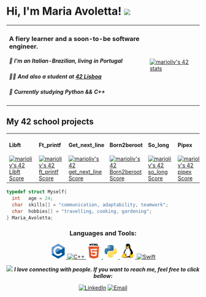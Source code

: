 <h1 align="left"> Hi, I'm Maria Avoletta! <img src="https://media.giphy.com/media/v1.Y2lkPTc5MGI3NjExeGo5cm9iNWF0MXl1MHoyczJmOHBsMWx3Y3VyNGo1NGsyNjhmaHZ5diZlcD12MV9pbnRlcm5hbF9naWZfYnlfaWQmY3Q9cw/5aYfJYohCSeYgtVlUj/giphy.gif" width="80"></h1> 
<table style="width:100%">
  <tr>
    <td>
      <h3> A fiery learner and a soon-to-be software engineer.</h3>
      <h5> 📍 I'm an Italian-Brazilian, living in Portugal </h5>
      <h5><em>👩‍💻 And also a student at <a href="https://www.42lisboa.com/">42 Lisboa</a></em>
      <h5> 🌱 Currently studying Python && C++ </h5> 
    </td>
    <td>
       <a href="https://github.com/JaeSeoKim/badge42"><img src="https://badge42.vercel.app/api/v2/clk58svso000608jzft7x4s6y/stats?cursusId=21&coalitionId=289" alt="marioliv's 42 stats" /></a>
    </td>
</table>

<h2 align="left">My 42 school projects</h2>

<table style="width:100%">
  <tr>
    <td>
      <h4 align="left">Libft</h4>
      <a href="https://github.com/JaeSeoKim/badge42">
        <img src="https://badge42.vercel.app/api/v2/clk58svso000608jzft7x4s6y/project/3072381" alt="marioliv's 42 Libft Score" /></a>
    </td>
    <td>
      <h4 align="left">Ft_printf</h4>
      <a href="https://github.com/JaeSeoKim/badge42">
        <img src="https://badge42.vercel.app/api/v2/clk58svso000608jzft7x4s6y/project/3080514" alt="marioliv's 42 ft_printf Score" /></a>
    </td>
    <td>
      <h4 align="left">Get_next_line</h4>
        <a href="https://github.com/JaeSeoKim/badge42">
          <img src="https://badge42.vercel.app/api/v2/clk58svso000608jzft7x4s6y/project/3081266" alt="marioliv's 42 get_next_line Score" /></a>
    </td>
    <td>
      <h4 align="left">Born2beroot</h4>
        <a href="https://github.com/JaeSeoKim/badge42">
          <img src="https://badge42.vercel.app/api/v2/clk58svso000608jzft7x4s6y/project/3092131" alt="marioliv's 42 Born2beroot Score" /></a>
    </td>
    <td>
      <h4 align="left">So_long</h4>
        <a href="https://github.com/JaeSeoKim/badge42">
          <img src="https://badge42.vercel.app/api/v2/clk58svso000608jzft7x4s6y/project/3102115" alt="marioliv's 42 so_long Score" /></a>
    </td>
    <td>
      <h4 align="left">Pipex</h4>
        <a href="https://github.com/JaeSeoKim/badge42">
          <img src="https://badge42.vercel.app/api/v2/clk58svso000608jzft7x4s6y/project/3141385" alt="marioliv's 42 pipex Score" /></a>
    </td>
  </tr>
</table>

``` c
typedef struct Myself{
  int   age = 24;
  char  skills[] = "communication, adaptability, teamwork";
  char  hobbies[] = "travelling, cooking, gardening";
} Maria_Avoletta;  
```

<h3 align="center">Languages and Tools:</h3>
<p align="center"> 
  <a href="https://www.linux.org/" target="_blank"> 
    <img src="https://raw.githubusercontent.com/devicons/devicon/master/icons/c/c-original.svg" alt="C" width="40" height="40"/> 
  </a> 
  <a href="https://isocpp.org/" target="_blank"> 
    <img src="https://raw.githubusercontent.com/isocpp/logos/master/cpp_logo.svg" alt="C++" width="40" height="40"/> 
  </a> 
  <a href="https://www.w3.org/html/" target="_blank"> 
    <img src="https://raw.githubusercontent.com/devicons/devicon/master/icons/html5/html5-original-wordmark.svg" alt="HTML5" width="40" height="40"/> 
  </a>  
  <a href="https://www.python.org" target="_blank"> 
    <img src="https://raw.githubusercontent.com/devicons/devicon/master/icons/python/python-original.svg" alt="Python" width="40" height="40"/> 
  </a> 
  <a href="https://www.linux.org/" target="_blank"> 
    <img src="https://raw.githubusercontent.com/devicons/devicon/master/icons/linux/linux-original.svg" alt="Linux" width="40" height="40"/> 
  </a> 
  <a href="https://pytorch.org/" target="_blank"> 
    <img src="https://www.swift.org/assets/images/swift.svg" alt="Swift" width="80" height="30"/> 
  </a> 
</p>

<div align="center">
<img src="https://media.giphy.com/media/U5VPVybZ2oxhaJELXa/giphy.gif" width="60"> <em><b>I love connecting with people. If you want to reach me, feel free to click bellow:</b></em>


  [![LinkedIn](https://img.shields.io/badge/LinkedIn-Profile-blue?style=for-the-badge&logo=linkedin)](https://www.linkedin.com/in/maria-avoletta-6780aa164/)
  [![Email](https://img.shields.io/badge/Email-Me-red?style=for-the-badge&logo=gmail)](mailto:malu.avoletta@gmail.com)
</div>
                                                                                                                                                                   
